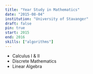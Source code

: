 ```yaml
---
title: "Year Study in Mathematics"
date: "2015-08-04"
institution: "University of Stavanger"
draft: false
pin: true
start: 2015
end: 2016
skills: ["algorithms"]
---
```


- Calculus I & II
- Discrete Mathematics
- Linear Algebra
